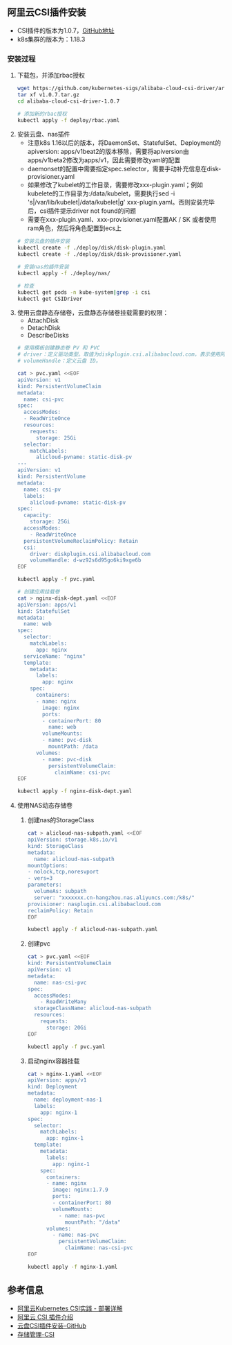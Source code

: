 ## 阿里云CSI插件安装
- CSI插件的版本为1.0.7，[GitHub地址](https://github.com/kubernetes-sigs/alibaba-cloud-csi-driver)
- k8s集群的版本为：1.18.3
### 安装过程
1. 下载包，并添加rbac授权
   ```bash
   wget https://github.com/kubernetes-sigs/alibaba-cloud-csi-driver/archive/v1.0.7.tar.gz
   tar xf v1.0.7.tar.gz
   cd alibaba-cloud-csi-driver-1.0.7
   
   # 添加新的rbac授权
   kubectl apply -f deploy/rbac.yaml
   ```
2. 安装云盘、nas插件
   - 注意k8s 1.16以后的版本，将DaemonSet、StatefulSet、Deployment的apiversion: apps/v1beat2的版本移除，需要将apiversion由apps/v1beta2修改为apps/v1，因此需要修改yaml的配置
   - daemonset的配置中需要指定spec.selector，需要手动补充信息在disk-provisioner.yaml
   - 如果修改了kubelet的工作目录，需要修改xxx-plugin.yaml；例如kubelete的工作目录为:/data/kubelet，需要执行sed -i 's|/var/lib/kubelet|/data/kubelet|g' xxx-plugin.yaml。否则安装完毕后，csi插件提示driver not found的问题
   - 需要在xxx-plugin.yaml、xxx-provisioner.yaml配置AK / SK 或者使用ram角色，然后将角色配置到ecs上
   ```bash
   # 安装云盘的插件安装
   kubectl create -f ./deploy/disk/disk-plugin.yaml
   kubectl create -f ./deploy/disk/disk-provisioner.yaml
   
   # 安装nas的插件安装
   kubectl apply -f ./deploy/nas/
   
   # 检查
   kubectl get pods -n kube-system|grep -i csi
   kubectl get CSIDriver
   ```
3. 使用云盘静态存储卷，云盘静态存储卷挂载需要的权限：
   - AttachDisk
   - DetachDisk
   - DescribeDisks
   ```bash
   # 使用模板创建静态卷 PV 和 PVC
   # driver：定义驱动类型。取值为diskplugin.csi.alibabacloud.com，表示使用阿里云云盘 CSI 插件。
   # volumeHandle：定义云盘 ID。

   cat > pvc.yaml <<EOF
   apiVersion: v1
   kind: PersistentVolumeClaim
   metadata:
     name: csi-pvc
   spec:
     accessModes:
     - ReadWriteOnce
     resources:
       requests:
         storage: 25Gi
     selector:
       matchLabels:
         alicloud-pvname: static-disk-pv
   ---
   apiVersion: v1
   kind: PersistentVolume
   metadata:
     name: csi-pv
     labels:
       alicloud-pvname: static-disk-pv
   spec:
     capacity:
       storage: 25Gi
     accessModes:
       - ReadWriteOnce
     persistentVolumeReclaimPolicy: Retain
     csi:
       driver: diskplugin.csi.alibabacloud.com
       volumeHandle: d-wz92s6d95go6ki9xge6b
   EOF

   kubectl apply -f pvc.yaml

   # 创建应用挂载卷
   cat > nginx-disk-dept.yaml <<EOF
   apiVersion: apps/v1
   kind: StatefulSet
   metadata:
     name: web
   spec:
     selector:
       matchLabels:
         app: nginx
     serviceName: "nginx"
     template:
       metadata:
         labels:
           app: nginx
       spec:
         containers:
         - name: nginx
           image: nginx
           ports:
           - containerPort: 80
             name: web
           volumeMounts:
           - name: pvc-disk
             mountPath: /data
         volumes:
           - name: pvc-disk
             persistentVolumeClaim:
               claimName: csi-pvc
   EOF

   kubectl apply -f nginx-disk-dept.yaml
   ```
4. 使用NAS动态存储卷
   1. 创建nas的StorageClass
      ```bash
      cat > alicloud-nas-subpath.yaml <<EOF
      apiVersion: storage.k8s.io/v1
      kind: StorageClass
      metadata:
        name: alicloud-nas-subpath
      mountOptions:
      - nolock,tcp,noresvport
      - vers=3
      parameters:
        volumeAs: subpath
        server: "xxxxxxx.cn-hangzhou.nas.aliyuncs.com:/k8s/"
      provisioner: nasplugin.csi.alibabacloud.com
      reclaimPolicy: Retain
      EOF

      kubectl apply -f alicloud-nas-subpath.yaml
      ```
   2. 创建pvc
      ```bash
      cat > pvc.yaml <<EOF
      kind: PersistentVolumeClaim
      apiVersion: v1
      metadata:
        name: nas-csi-pvc
      spec:
        accessModes:
          - ReadWriteMany
        storageClassName: alicloud-nas-subpath
        resources:
          requests:
            storage: 20Gi
      EOF

      kubectl apply -f pvc.yaml
      ```

   3. 启动nginx容器挂载
      ```bash
      cat > nginx-1.yaml <<EOF
      apiVersion: apps/v1
      kind: Deployment
      metadata:
        name: deployment-nas-1
        labels:
          app: nginx-1
      spec:
        selector:
          matchLabels:
            app: nginx-1
        template:
          metadata:
            labels:
              app: nginx-1
          spec:
            containers:
            - name: nginx
              image: nginx:1.7.9
              ports:
              - containerPort: 80
              volumeMounts:
                - name: nas-pvc
                  mountPath: "/data"
            volumes:
              - name: nas-pvc
                persistentVolumeClaim:
                  claimName: nas-csi-pvc
      EOF
      
      kubectl apply -f nginx-1.yaml
      ```
## 参考信息
- [阿里云Kubernetes CSI实践 - 部署详解](https://developer.aliyun.com/article/708649)
- [阿里云 CSI 插件介绍](https://developer.aliyun.com/article/745953)
- [云盘CSI插件安装-GitHub](https://github.com/kubernetes-sigs/alibaba-cloud-csi-driver/blob/master/docs/disk.md)
- [存储管理-CSI](https://help.aliyun.com/document_detail/134722.html?spm=a2c4g.11186623.6.793.71ac20dbkNyvCx)
